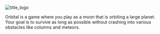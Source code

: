 
![title_logo](https://github.com/AK1o9/Orbital/assets/96708800/75528628-618b-4e39-aac2-429a609f70ad)


<p>Orbital is a game where you play as a moon that is orbiting a large planet. Your goal is to survive as long as possible without crashing into various obstacles like columns and meteors.</p>
